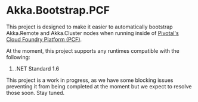 # Akka.Bootstrap.PCF

This project is designed to make it easier to automatically bootstrap Akka.Remote and Akka.Cluster nodes when running inside of [Pivotal's Cloud Foundry Platform (PCF)](https://pivotal.io/platform).

At the moment, this project supports any runtimes compatible with the following:

1. .NET Standard 1.6

This project is a work in progress, as we have some blocking issues preventing it from being completed at the moment but we expect to resolve those soon. Stay tuned.